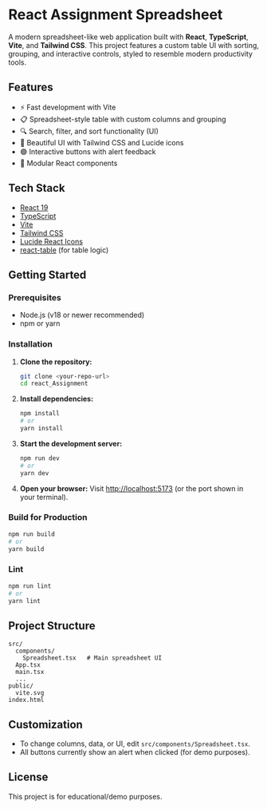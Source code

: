# React Assignment Spreadsheet

A modern spreadsheet-like web application built with **React**, **TypeScript**, **Vite**, and **Tailwind CSS**. This project features a custom table UI with sorting, grouping, and interactive controls, styled to resemble modern productivity tools.

## Features

- ⚡️ Fast development with Vite
- 📋 Spreadsheet-style table with custom columns and grouping
- 🔍 Search, filter, and sort functionality (UI)
- 🎨 Beautiful UI with Tailwind CSS and Lucide icons
- 🟢 Interactive buttons with alert feedback
- 🧩 Modular React components

## Tech Stack

- [React 19](https://react.dev/)
- [TypeScript](https://www.typescriptlang.org/)
- [Vite](https://vitejs.dev/)
- [Tailwind CSS](https://tailwindcss.com/)
- [Lucide React Icons](https://lucide.dev/)
- [react-table](https://tanstack.com/table/v7) (for table logic)

## Getting Started

### Prerequisites

- Node.js (v18 or newer recommended)
- npm or yarn

### Installation

1. **Clone the repository:**
   ```sh
   git clone <your-repo-url>
   cd react_Assignment
   ```

2. **Install dependencies:**
   ```sh
   npm install
   # or
   yarn install
   ```

3. **Start the development server:**
   ```sh
   npm run dev
   # or
   yarn dev
   ```

4. **Open your browser:**
   Visit [http://localhost:5173](http://localhost:5173) (or the port shown in your terminal).

### Build for Production

```sh
npm run build
# or
yarn build
```

### Lint

```sh
npm run lint
# or
yarn lint
```

## Project Structure

```
src/
  components/
    Spreadsheet.tsx   # Main spreadsheet UI
  App.tsx
  main.tsx
  ...
public/
  vite.svg
index.html
```

## Customization

- To change columns, data, or UI, edit `src/components/Spreadsheet.tsx`.
- All buttons currently show an alert when clicked (for demo purposes).

## License

This project is for educational/demo purposes.
